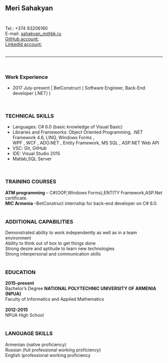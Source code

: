 ## Meri Sahakyan</br></br>

Tel.: +374 93206160</br>
E-mail: sahakyan_m@bk.ru </br>
[GitHub account:](https://github.com/merisahakyan)</br>
[LinkedId account:](https://www.linkedin.com/in/meri-sahakyan-bbb736142/) </br>
</br>
<hr>
</br>

### Work Experience
* 2017 July-present | BetConstruct ( Software Engineer, Back-End developer (.NET) )
</br>

### TECHNICAL SKILLS
* Languages: C# 6.0 (basic knowledge of Visual Basic)
* Libraries and Frameworks: Object Oriented Programming, .NET Framework 4.6, LINQ, Windows Forms ,<br>
  WPF , WCF , ADO.NET , Entity Framework, MS SQL , ASP.NET Web API
* VSC: Git, GitHub
* IDE: Visual Studio 2015
* Matlab,SQL Server</br>
</br>

### TRAINING COURSES
**ATM programming**       – C#(OOP,Windows Forms),ENTITY Framework,ASP.Net certificate.</br>
**MIC Armenia**           –BetConstruct internship for back-end developer on C# 6.0.</br>
</br>
### ADDITIONAL CAPABILITIES
Demonstrated ability to work independently as well as in a team environment</br>
Ability to think out of box to get things done </br>
Strong desire and aptitude to learn new technologies </br>
Strong interpersonal and communication skills</br>
</br>
### EDUCATION
 
**2015-present**  </br> 
Bachelor’s Degree **NATIONAL POLYTECHNIC UNIVERSITY OF ARMENIA (NPUA)** </br>
Faculty of Informatics and Applied Mathematics</br>
</br> 
**2012-2015**</br>
NPUA High School</br>
</br>
### LANGUAGE SKILLS
Armenian (native proficiency)</br>
Russian (full professional working proficiency)</br>
English (professional working proficiency</br>





